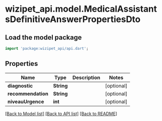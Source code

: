# wizipet_api.model.MedicalAssistantsDefinitiveAnswerPropertiesDto

## Load the model package
```dart
import 'package:wizipet_api/api.dart';
```

## Properties
Name | Type | Description | Notes
------------ | ------------- | ------------- | -------------
**diagnostic** | **String** |  | [optional] 
**recommendation** | **String** |  | [optional] 
**niveauUrgence** | **int** |  | [optional] 

[[Back to Model list]](../README.md#documentation-for-models) [[Back to API list]](../README.md#documentation-for-api-endpoints) [[Back to README]](../README.md)


